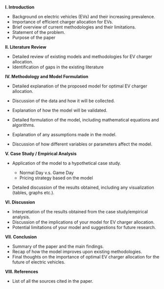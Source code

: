 **I. Introduction**

- Background on electric vehicles (EVs) and their increasing prevalence.
- Importance of efficient charger allocation for EVs.
- Brief overview of current methodologies and their limitations.
- Statement of the problem.
- Purpose of the paper

**II. Literature Review**

- Detailed review of existing models and methodologies for EV charger allocation.
- Identification of gaps in the existing literature

**IV. Methodology and Model Formulation**

- Detailed explanation of the proposed model for optimal EV charger allocation.
- Discussion of the data and how it will be collected.
- Explanation of how the model will be validated.

- Detailed formulation of the model, including mathematical equations and algorithms.
- Explanation of any assumptions made in the model.
- Discussion of how different variables or parameters affect the model.

**V. Case Study / Empirical Analysis**

- Application of the model to a hypothetical case study.
  - Normal Day v.s. Game Day
  - Pricing strategy based on the model

- Detailed discussion of the results obtained, including any visualization (tables, graphs etc.).

**VI. Discussion**
- Interpretation of the results obtained from the case study/empirical analysis.
- Discussion of the implications of your model for EV charger allocation.
- Potential limitations of your model and suggestions for future research.

**VII. Conclusion**
- Summary of the paper and the main findings.
- Recap of how the model improves upon existing methodologies.
- Final thoughts on the importance of optimal EV charger allocation for the future of electric vehicles.

**VIII. References**
- List of all the sources cited in the paper. 
